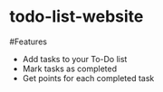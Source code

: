 # todo-list-website

#Features
- Add tasks to your To-Do list
- Mark tasks as completed
- Get points for each completed task
